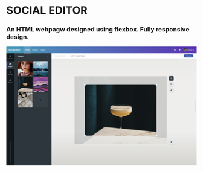 # SOCIAL EDITOR

### An HTML webpagw designed using flexbox. Fully responsive design.

![SOCIAL_EDITOR](social_editor.png)
